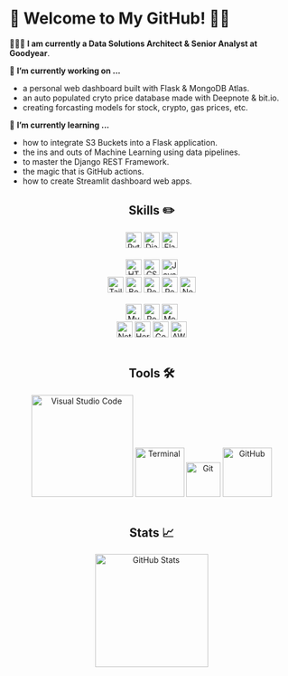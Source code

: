   <!-- Initially created September 28, 2021 -->
  
# 👾 Welcome to My GitHub! 👨‍💻


👨🏽‍💻 **I am currently a Data Solutions Architect & Senior Analyst at Goodyear**.


🔭 **I’m currently working on ...**
- a personal web dashboard built with Flask & MongoDB Atlas.
- an auto populated cryto price database made with Deepnote & bit.io.
- creating forcasting models for stock, crypto, gas prices, etc.


🌱 **I’m currently learning ...**
- how to integrate S3 Buckets into a Flask application.
- the ins and outs of Machine Learning using data pipelines.
- to master the Django REST Framework.
- the magic that is GitHub actions.
- how to create Streamlit dashboard web apps.


<h2 align="center"> Skills ✏️ </h2>

<!-- Python -->
<div align="center">
  <img alt="Python" height="28px" src="https://img.shields.io/badge/Python-14354C?style=for-the-badge&logo=python&logoColor=white" />
  <img alt="Django" height="28px" src="https://img.shields.io/badge/Django-092E20?style=for-the-badge&logo=django&logoColor=white" />
  <img alt="Flask"  height="28px" src="https://img.shields.io/badge/Flask-000000?style=for-the-badge&logo=flask&logoColor=white" />
</div>
  
<br>

<!-- Client Side Tech -->
<div align="center">
  <img alt="HTML5" 	height="28px" src="https://img.shields.io/badge/HTML5-E34F26?style=for-the-badge&logo=html5&logoColor=white" 	/>
  <img alt="CSS3" 	height="28px" src="https://img.shields.io/badge/CSS3-1572B6?style=for-the-badge&logo=css3&logoColor=white" 	/>
  <img alt="JavaScript" height="28px" src="https://img.shields.io/badge/JavaScript-F7DF1E?style=for-the-badge&logo=javascript&logoColor=black" />
</div>
  
<!-- CSS/JS Frameworks + Server Side Stuffs -->
<div align="center">
  <img alt="TailwindCSS" height="28px" src="https://img.shields.io/badge/Tailwind_CSS-38B2AC?style=for-the-badge&logo=tailwind-css&logoColor=white" />
  <img alt="Bootstrap" 	 height="28px" src="https://img.shields.io/badge/Bootstrap-563D7C?style=for-the-badge&logo=bootstrap&logoColor=white" />
  <img alt="React" 	 height="28px" src="https://img.shields.io/badge/React-20232A?style=for-the-badge&logo=react&logoColor=61DAFB" />
  <img alt="Redux" 	 height="28px" src="https://img.shields.io/badge/Redux-593D88?style=for-the-badge&logo=redux&logoColor=white" />
  <img alt="Node.js" 	 height="28px" src="https://img.shields.io/badge/Node.js-43853D?style=for-the-badge&logo=node.js&logoColor=white" />
</div>

<br>

<!-- Databases -->
<div align="center">
  <img alt="MySQL" 	height="28px" src="https://img.shields.io/badge/MySQL-00000F?style=for-the-badge&logo=mysql&logoColor=white" />
  <img alt="PostgreSQL" height="28px" src="https://img.shields.io/badge/PostgreSQL-316192?style=for-the-badge&logo=postgresql&logoColor=white" />
  <img alt="MongoDB" 	height="28px" src="https://img.shields.io/badge/MongoDB-4EA94B?style=for-the-badge&logo=mongodb&logoColor=white" />
</div>

<!-- Deployment Services -->
<div align="center">
  <img alt="Netlify" 		height="28px" src="https://img.shields.io/badge/Netlify-00C7B7?style=for-the-badge&logo=netlify&logoColor=white" />
  <img alt="Heroku" 		height="28px" src="https://img.shields.io/badge/Heroku-430098?style=for-the-badge&logo=heroku&logoColor=white" />
  <img alt="Google Cloud" 	height="28px" src="https://img.shields.io/badge/Google_Cloud-4285F4?style=for-the-badge&logo=google-cloud&logoColor=white" />
  <img alt="AWS" 		height="28px" src="https://img.shields.io/badge/Amazon_AWS-232F3E?style=for-the-badge&logo=amazon-aws&logoColor=white" />
</div>

<br>

<h2 align="center"> Tools 🛠️ </h2>

<div align="center">
  <img alt="Visual Studio Code" width="180px" src="https://img.shields.io/badge/Visual_Studio_Code-0078D4?style=for-the-badge&logo=visual%20studio%20code&logoColor=white" />
  <img alt="Terminal" 		width="87px" src="https://img.shields.io/badge/Terminal-100000?style=for-the-badge" />
  <img alt="Git" 		width="61px" src="https://img.shields.io/badge/Git-F05032?style=for-the-badge&logo=git&logoColor=white" />
  <img alt="GitHub" 		width="87px" src="https://img.shields.io/badge/GitHub-100000?style=for-the-badge&logo=github&logoColor=white" />
</div>

<br>

<h2 align="center"> Stats 📈 </h2>

<div align="center">
  <img alt="GitHub Stats" height="200px" src="https://github-readme-stats.vercel.app/api?username=copev313&theme=blue-orange" />
</div>
